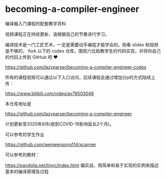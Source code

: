 # becoming-a-compiler-engineer

编译器入门课程的配套教学资料

视频课程正在持续更新，请根据自己的节奏进行学习。

编译技术是一门工匠艺术，一定是需要动手编程才能学会的。刚看 slides 和视频是不够的， fork 以下的 codes 仓库，围观六位助教学生的代码实现，并将你自己的代码上传到 GitHub 吧 ❤️

https://github.com/lazyparser/becoming-a-compiler-engineer-codes

所有的课程视频可以通过以下入口访问，后续课程会通过增加分p的方式陆续上传：

https://www.bilibili.com/video/av78503049

本仓库地址是

https://github.com/lazyparser/becoming-a-compiler-engineer

计划更新至2020年8月(收到COVID-19影响延长2个月)。

可以参考的学生作业

https://github.com/wenwensong114/scanner

可以参考的教材：

https://pandolia.net/tinyc/index.html
偏实战，用简单和易于实现的实例来描述基本的编译原理及过程
